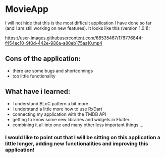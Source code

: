 # MovieApp

I will not hide that this is the most difficult application I have done so far (and I am still working on new features). It looks like this (version 1.0.1):

https://user-images.githubusercontent.com/68535467/176776844-f454ec10-9f0d-442e-986a-a80eb175aa10.mp4

## Cons of the application:
- there are some bugs and shortcomings
- too little functionality

## What have i learned:
- I understand BLoC pattern a bit more
- I understand a little more how to use RxDart
- connecting my application with the TMDB API
- getting to know some new libraries and widgets in Flutter
- combining it all into one
and many other less important things ...

### I would like to point out that I will be sitting on this application a little longer, adding new functionalities and improving this application!
